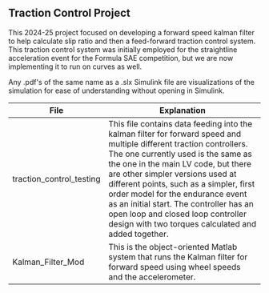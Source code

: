## Traction Control Project
This 2024-25 project focused on developing a forward speed kalman filter to help calculate slip ratio and then a feed-forward traction control system. This traction control system was initially employed for the straightline acceleration event for the Formula SAE competition, but we are now implementing it to run on curves as well. 

Any .pdf's of the same name as a .slx Simulink file are visualizations of the simulation for ease of understanding without opening in Simulink.

| File            | Explanation                                                                |
| ----------------- | ------------------------------------------------------------------ |
| traction_control_testing | This file contains data feeding into the kalman filter for forward speed and multiple different traction controllers. The one currently used is the same as the one in the main LV code, but there are other simpler versions used at different points, such as a simpler, first order model for the endurance event as an initial start. The controller has an open loop and closed loop controller design with two torques calculated and added together. |
| Kalman_Filter_Mod | This is the object-oriented Matlab system that runs the Kalman filter for forward speed using wheel speeds and the accelerometer. |
